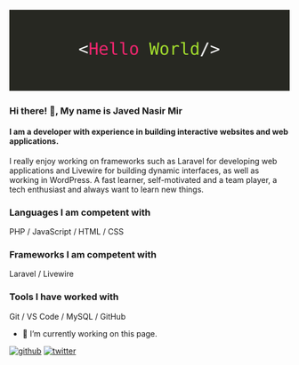 ![I am a developer with experience in building interactive websites and web applications.](https://github.com/mirjaved/mirjaved/blob/main/hello-world.jpg)

### Hi there! 👋, My name is Javed Nasir Mir
#### I am a developer with experience in building interactive websites and web applications.

I really enjoy working on frameworks such as Laravel for developing web applications and Livewire for building dynamic interfaces, as well as working in WordPress.  A fast learner, self-motivated and a team player, a tech enthusiast and always want to learn new things.

### Languages I am competent with
PHP / JavaScript / HTML / CSS

### Frameworks I am competent with
Laravel / Livewire

### Tools I have worked with
Git / VS Code / MySQL / GitHub

- 🔭 I’m currently working on this page. 


[<img src='https://cdn.jsdelivr.net/npm/simple-icons@3.0.1/icons/github.svg' alt='github' height='40'>](https://github.com/mirjaved)  [<img src='https://cdn.jsdelivr.net/npm/simple-icons@3.0.1/icons/twitter.svg' alt='twitter' height='40'>](https://twitter.com/JavedNasirMir) 
